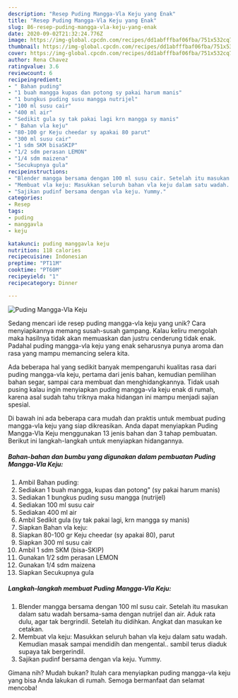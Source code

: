 ```yaml
---
description: "Resep Puding Mangga-Vla Keju yang Enak"
title: "Resep Puding Mangga-Vla Keju yang Enak"
slug: 86-resep-puding-mangga-vla-keju-yang-enak
date: 2020-09-02T21:32:24.776Z
image: https://img-global.cpcdn.com/recipes/dd1abfffbaf06fba/751x532cq70/puding-mangga-vla-keju-foto-resep-utama.jpg
thumbnail: https://img-global.cpcdn.com/recipes/dd1abfffbaf06fba/751x532cq70/puding-mangga-vla-keju-foto-resep-utama.jpg
cover: https://img-global.cpcdn.com/recipes/dd1abfffbaf06fba/751x532cq70/puding-mangga-vla-keju-foto-resep-utama.jpg
author: Rena Chavez
ratingvalue: 3.6
reviewcount: 6
recipeingredient:
- " Bahan puding"
- "1 buah mangga kupas dan potong sy pakai harum manis"
- "1 bungkus puding susu mangga nutrijel"
- "100 ml susu cair"
- "400 ml air"
- "Sedikit gula sy tak pakai lagi krn mangga sy manis"
- " Bahan vla keju"
- "80-100 gr Keju cheedar sy apakai 80 parut"
- "300 ml susu cair"
- "1 sdm SKM bisaSKIP"
- "1/2 sdm perasan LEMON"
- "1/4 sdm maizena"
- "Secukupnya gula"
recipeinstructions:
- "Blender mangga bersama dengan 100 ml susu cair. Setelah itu masukan dalam satu wadah bersama-sama dengan nutrijel dan air. Aduk rata dulu, agar tak bergrindil. Setelah itu didihkan. Angkat dan masukan ke cetakan."
- "Membuat vla keju: Masukkan seluruh bahan vla keju dalam satu wadah. Kemudian masak sampai mendidih dan mengental.. sambil terus diaduk supaya tak bergerindil."
- "Sajikan pudinf bersama dengan vla keju. Yummy."
categories:
- Resep
tags:
- puding
- manggavla
- keju

katakunci: puding manggavla keju 
nutrition: 118 calories
recipecuisine: Indonesian
preptime: "PT11M"
cooktime: "PT60M"
recipeyield: "1"
recipecategory: Dinner

---
```



![Puding Mangga-Vla Keju](https://img-global.cpcdn.com/recipes/dd1abfffbaf06fba/751x532cq70/puding-mangga-vla-keju-foto-resep-utama.jpg)

Sedang mencari ide resep puding mangga-vla keju yang unik? Cara menyiapkannya memang susah-susah gampang. Kalau keliru mengolah maka hasilnya tidak akan memuaskan dan justru cenderung tidak enak. Padahal puding mangga-vla keju yang enak seharusnya punya aroma dan rasa yang mampu memancing selera kita.

Ada beberapa hal yang sedikit banyak mempengaruhi kualitas rasa dari puding mangga-vla keju, pertama dari jenis bahan, kemudian pemilihan bahan segar, sampai cara membuat dan menghidangkannya. Tidak usah pusing kalau ingin menyiapkan puding mangga-vla keju enak di rumah, karena asal sudah tahu triknya maka hidangan ini mampu menjadi sajian spesial.




Di bawah ini ada beberapa cara mudah dan praktis untuk membuat puding mangga-vla keju yang siap dikreasikan. Anda dapat menyiapkan Puding Mangga-Vla Keju menggunakan 13 jenis bahan dan 3 tahap pembuatan. Berikut ini langkah-langkah untuk menyiapkan hidangannya.

<!--inarticleads1-->

##### Bahan-bahan dan bumbu yang digunakan dalam pembuatan Puding Mangga-Vla Keju:

1. Ambil  Bahan puding:
1. Sediakan 1 buah mangga, kupas dan potong&#34; (sy pakai harum manis)
1. Sediakan 1 bungkus puding susu mangga (nutrijel)
1. Sediakan 100 ml susu cair
1. Sediakan 400 ml air
1. Ambil Sedikit gula (sy tak pakai lagi, krn mangga sy manis)
1. Siapkan  Bahan vla keju:
1. Siapkan 80-100 gr Keju cheedar (sy apakai 80), parut
1. Siapkan 300 ml susu cair
1. Ambil 1 sdm SKM (bisa-SKIP)
1. Gunakan 1/2 sdm perasan LEMON
1. Gunakan 1/4 sdm maizena
1. Siapkan Secukupnya gula




<!--inarticleads2-->

##### Langkah-langkah membuat Puding Mangga-Vla Keju:

1. Blender mangga bersama dengan 100 ml susu cair. Setelah itu masukan dalam satu wadah bersama-sama dengan nutrijel dan air. Aduk rata dulu, agar tak bergrindil. Setelah itu didihkan. Angkat dan masukan ke cetakan.
1. Membuat vla keju: Masukkan seluruh bahan vla keju dalam satu wadah. Kemudian masak sampai mendidih dan mengental.. sambil terus diaduk supaya tak bergerindil.
1. Sajikan pudinf bersama dengan vla keju. Yummy.




Gimana nih? Mudah bukan? Itulah cara menyiapkan puding mangga-vla keju yang bisa Anda lakukan di rumah. Semoga bermanfaat dan selamat mencoba!

